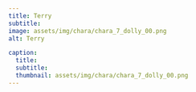 ```yaml
---
title: Terry
subtitle: 
image: assets/img/chara/chara_7_dolly_00.png
alt: Terry

caption:
  title:
  subtitle: 
  thumbnail: assets/img/chara/chara_7_dolly_00.png
---
```

